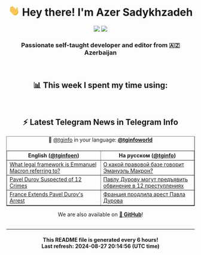<div align="center">
	<div>
		<h1>
      <img src="./assets/hi.gif" width="30px"> Hey there! I'm Azer Sadykhzadeh
    </h1>
    <img height="18" src="https://komarev.com/ghpvc/?username=sadykhzadeh&label=Views&color=2081c1&style=flat-square" />
		<a href="https://wakatime.com/Azer"> <img height="18" src="https://wakatime.com/badge/user/f80ae27a-c328-426f-a381-bc84136e2dd6.svg" /> </a>
    <h3>
      Passionate self-taught developer and editor from 🇦🇿 Azerbaijan
    </h3>
  </div>
  <br>

<h2>📊 This week I spent my time using:</h2>

<!--START_SECTION:waka-->
<!--END_SECTION:waka-->

<br>

<h2>⚡️ Latest Telegram News in Telegram Info</h2>
  <table border>
		<tr>
			<th width="50%">English (<a href="https://t.me/tginfoen">@tginfoen</a>)</th>
			<th>На русском (<a href="https://t.me/tginfo">@tginfo</a>)</th>
		</tr>
		<caption>🚩 <a href="https://t.me/tginfo">@tginfo</a> in your language: <a href="https://t.me/tginfoworld"><b>@tginfoworld</b></a><caption/>
  <tr><td><a href="https://t.me/tginfoen/1965">What legal framework is Emmanuel Macron referring to?</a></td>
    <td><a href="https://t.me/tginfo/4102">О какой правовой базе говорит Эмануэль Макрон?</a></td></tr><tr><td><a href="https://t.me/tginfoen/1964">Pavel Durov Suspected of 12 Crimes</a></td>
    <td><a href="https://t.me/tginfo/4101">Павлу Дурову могут предъявить обвинение в 12 преступлениях</a></td></tr><tr><td><a href="https://t.me/tginfoen/1963">France Extends Pavel Durov's Arrest</a></td>
    <td><a href="https://t.me/tginfo/4100">Франция продлила арест Павла Дурова</a></td></tr>
</table>
We are also available on <a href="https://github.com/tginfo"><b>🐙 GitHub</b></a>!
</div>

<br>
<hr>
<h4 align="center">This README file is generated <b>every 6 hours</b>!</br>Last refresh: <b>2024-08-27 20:14:56 (UTC time)</b></h4>

